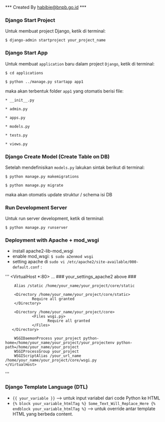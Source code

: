 *** Created By habibie@bnpb.go.id ***

### Django Start Project ###

Untuk membuat project Django, ketik di terminal:

`$ django-admin startproject your_project_name`


### Django Start App ###

Untuk membuat `application` baru dalam project `Django`, ketik di terminal:

`$ cd applications`

`$ python ../manage.py startapp app1`

maka akan terbentuk folder `app1` yang otomatis berisi file:

    * __init__.py

    * admin.py

    * apps.py

    * models.py

    * tests.py

    * views.py

### Django Create Model (Create Table on DB) ###

Setelah mendefinisikan `models.py` lakukan sintak berikut di terminal:

`$ python manage.py makemigrations`

`$ python manage.py migrate`

maka akan otomatis update struktur / schema isi DB

### Run Development Server ###

Untuk run server development, ketik di terminal:

`$ python manage.py runserver`

### Deployment with Apache + mod_wsgi ###

* install apache2-lib-mod_wsgi
* enable mod_wsgi: `$ sudo a2enmod wsgi`
* setting apache di `sudo vi /etc/apache2/site-available/000-default.conf` :

'''
    <VirtualHost *:80>
        ... ### your_settings_apache2 above ###
        
        Alias /static /home/your_name/your_project/core/static
        
        <Directory /home/your_name/your_project/core/static>
                Require all granted
        </Directory>

        <Directory /home/your_name/your_project/core>
                <Files wsgi.py>
                       Require all granted
                </Files>
       </Directory>

        WSGIDaemonProcess your_project python-home=/home/your_name/your_project/your_projectenv python-path=/home/your_name/your_project
        WSGIProcessGroup your_project
        WSGIScriptAlias /your_url_name /home/your_name/your_project/core/wsgi.py
    </VirtualHost>
'''

### Django Template Language (DTL) ###

* `{{ your_variable }}` --> untuk input variabel dari code Python ke HTML
* `{% block your_variable_htmlTag %} Some_Text_Will_Replace_Here {% endblock your_variable_htmlTag %}` --> untuk override antar template HTML yang berbeda content.